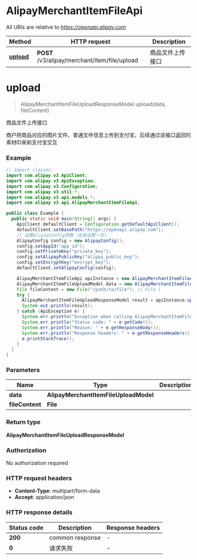# AlipayMerchantItemFileApi

All URIs are relative to *https://openapi.alipay.com*

| Method | HTTP request | Description |
|------------- | ------------- | -------------|
| [**upload**](AlipayMerchantItemFileApi.md#upload) | **POST** /v3/alipay/merchant/item/file/upload | 商品文件上传接口 |


<a name="upload"></a>
# **upload**
> AlipayMerchantItemFileUploadResponseModel upload(data, fileContent)

商品文件上传接口

商户把商品对应的图片文件、普通文件信息上传到支付宝，后续通过该接口返回的素材ID来和支付宝交互

### Example
```java
// Import classes:
import com.alipay.v3.ApiClient;
import com.alipay.v3.ApiException;
import com.alipay.v3.Configuration;
import com.alipay.v3.util.*;
import com.alipay.v3.api.models.*;
import com.alipay.v3.api.AlipayMerchantItemFileApi;

public class Example {
  public static void main(String[] args) {
    ApiClient defaultClient = Configuration.getDefaultApiClient();
    defaultClient.setBasePath("https://openapi.alipay.com");
    // 设置alipayConfig参数（全局设置一次）
    AlipayConfig config = new AlipayConfig();
    config.setAppId("app_id");
    config.setPrivateKey("private_key");
    config.setAlipayPublicKey("alipay_public_key");
    config.setEncryptKey("encrypt_key");
    defaultClient.setAlipayConfig(config);

    AlipayMerchantItemFileApi apiInstance = new AlipayMerchantItemFileApi(defaultClient);
    AlipayMerchantItemFileUploadModel data = new AlipayMerchantItemFileUploadModel(); // AlipayMerchantItemFileUploadModel | 
    File fileContent = new File("/path/to/file"); // File | 
    try {
      AlipayMerchantItemFileUploadResponseModel result = apiInstance.upload(data, fileContent);
      System.out.println(result);
    } catch (ApiException e) {
      System.err.println("Exception when calling AlipayMerchantItemFileApi#upload");
      System.err.println("Status code: " + e.getCode());
      System.err.println("Reason: " + e.getResponseBody());
      System.err.println("Response headers: " + e.getResponseHeaders());
      e.printStackTrace();
    }
  }
}
```

### Parameters

| Name | Type | Description  | Notes |
|------------- | ------------- | ------------- | -------------|
| **data** | **AlipayMerchantItemFileUploadModel**|  | [optional] |
| **fileContent** | **File**|  | [optional] |

### Return type

**AlipayMerchantItemFileUploadResponseModel**

### Authorization

No authorization required

### HTTP request headers

 - **Content-Type**: multipart/form-data
 - **Accept**: application/json

### HTTP response details
| Status code | Description | Response headers |
|-------------|-------------|------------------|
| **200** | common response |  -  |
| **0** | 请求失败 |  -  |

